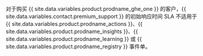 对于购买 {{ site.data.variables.product.prodname_ghe_one }} 的客户，{{ site.data.variables.contact.premium_support }} 的初始响应时间 SLA 不适用于 {{ site.data.variables.product.prodname_actions }}、{{ site.data.variables.product.prodname_insights }}、{{ site.data.variables.product.prodname_learning }} 或 {{ site.data.variables.product.prodname_registry }} 事件单。